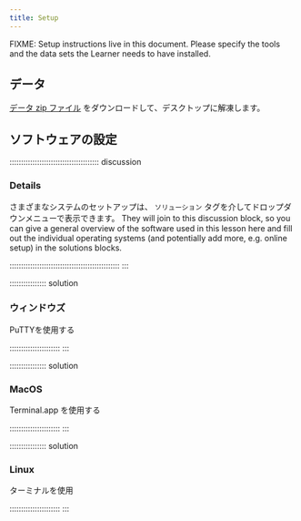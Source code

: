 ```yaml
---
title: Setup
---
```


FIXME: Setup instructions live in this document. Please specify the tools and the data sets the Learner needs to have installed.

## データ


<!--
FIXME: place any data you want learners to use in `episodes/data` and then use
       a relative link ( [data zip file](data/lesson-data.zip) ) to provide a
       link to it, replacing the example.com link.
-->

[データ zip ファイル](https://example.com/FIXME) をダウンロードして、デスクトップに解凍します。

## ソフトウェアの設定

::::::::::::::::::::::::::::::::::::::: discussion

### Details

さまざまなシステムのセットアップは、 `ソリューション` タグを介してドロップダウンメニューで表示できます。 They will join to this discussion block, so you can give a general overview of the software used in this lesson here and fill out the individual operating systems (and potentially add more, e.g. online setup) in the solutions blocks.

::::::::::::::::::::::::::::::::::::::::::::::::
:::

:::::::::::::::: solution

### ウィンドウズ

PuTTYを使用する

::::::::::::::::::::::
:::

:::::::::::::::: solution

### MacOS

Terminal.app を使用する

::::::::::::::::::::::
:::


:::::::::::::::: solution

### Linux

ターミナルを使用

::::::::::::::::::::::
:::

